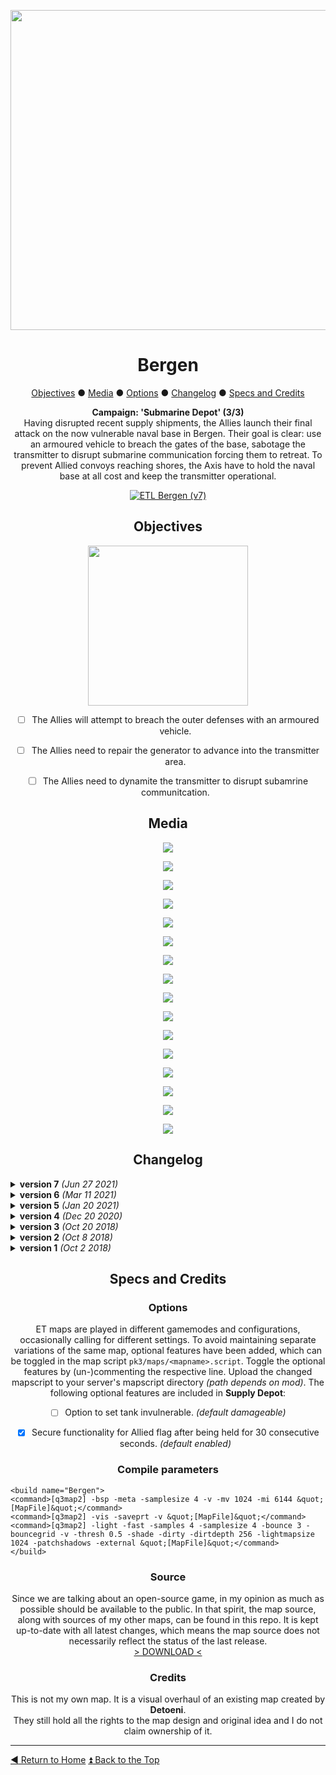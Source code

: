 <!-- HEADER -->
<div align="center">
 
<a href="https://raw.githubusercontent.com/realkemon/home/master/levelshots/bergen/bergen.png"><img src="https://raw.githubusercontent.com/realkemon/home/master/levelshots/bergen/bergen.png" width="512"/></a>

# Bergen
 
<a href="https://github.com/realkemon/home/blob/master/pages/etl_bergen.md#objectives">Objectives</a> ● <a href="https://github.com/realkemon/home/blob/master/pages/etl_bergen.md#media">Media</a> ● <a href="https://github.com/realkemon/home/blob/master/pages/etl_bergen.md#options">Options</a> ● <a href="https://github.com/realkemon/home/blob/master/pages/etl_bergen.md#changelog">Changelog</a> ● <a href="https://github.com/realkemon/home/blob/master/pages/etl_bergen.md#specs_and_credits">Specs and Credits</a>
<!-- STORY -->
**Campaign: 'Submarine Depot' (3/3)**
<br>
Having disrupted recent supply shipments, the Allies launch their final attack on the now vulnerable naval base in Bergen. Their goal is clear: use an armoured vehicle to breach the gates of the base, sabotage the transmitter to disrupt submarine communication forcing them to retreat. To prevent Allied convoys reaching shores, the Axis have to hold the naval base at all cost and keep the transmitter operational.
<br>
 
<a href="https://www.moddb.com/mods/etlegacy/addons/etl-bergen-v7" title="Download ETL Bergen (v7) - Mod DB" target="_blank"><img src="https://button.moddb.com/download/medium/216197.png" alt="ETL Bergen (v7)" /></a>
 
## Objectives
 
<a href="https://raw.githubusercontent.com/realkemon/home/master/levelshots/bergen/bergen_cc.png"><img src="https://raw.githubusercontent.com/realkemon/home/master/levelshots/bergen/bergen_cc.png" width="256"/></a>
 
* [ ] The Allies will attempt to breach the outer defenses with an armoured vehicle.
* [ ] The Allies need to repair the generator to advance into the transmitter area.
* [ ] The Allies need to dynamite the transmitter to disrupt subamrine communitcation.



## Media
<a href="https://raw.githubusercontent.com/realkemon/home/master/levelshots/bergen/bergen1.jpg"><img src="https://raw.githubusercontent.com/realkemon/home/master/levelshots/bergen/bergen1.jpg"></a>

<a href="https://raw.githubusercontent.com/realkemon/home/master/levelshots/bergen/bergen2.jpg"><img src="https://raw.githubusercontent.com/realkemon/home/master/levelshots/bergen/bergen2.jpg"></a>

<a href="https://raw.githubusercontent.com/realkemon/home/master/levelshots/bergen/bergen3.jpg"><img src="https://raw.githubusercontent.com/realkemon/home/master/levelshots/bergen/bergen3.jpg"></a>

<a href="https://raw.githubusercontent.com/realkemon/home/master/levelshots/bergen/bergen4.jpg"><img src="https://raw.githubusercontent.com/realkemon/home/master/levelshots/bergen/bergen4.jpg"></a>

<a href="https://raw.githubusercontent.com/realkemon/home/master/levelshots/bergen/bergen5.jpg"><img src="https://raw.githubusercontent.com/realkemon/home/master/levelshots/bergen/bergen5.jpg"></a>

<a href="https://raw.githubusercontent.com/realkemon/home/master/levelshots/bergen/bergen6.jpg"><img src="https://raw.githubusercontent.com/realkemon/home/master/levelshots/bergen/bergen6.jpg"></a>

<a href="https://raw.githubusercontent.com/realkemon/home/master/levelshots/bergen/bergen7.jpg"><img src="https://raw.githubusercontent.com/realkemon/home/master/levelshots/bergen/bergen7.jpg"></a>

<a href="https://raw.githubusercontent.com/realkemon/home/master/levelshots/bergen/bergen8.jpg"><img src="https://raw.githubusercontent.com/realkemon/home/master/levelshots/bergen/bergen8.jpg"></a>

<a href="https://raw.githubusercontent.com/realkemon/home/master/levelshots/bergen/bergen9.jpg"><img src="https://raw.githubusercontent.com/realkemon/home/master/levelshots/bergen/bergen9.jpg"></a>

<a href="https://raw.githubusercontent.com/realkemon/home/master/levelshots/bergen/bergen10.jpg"><img src="https://raw.githubusercontent.com/realkemon/home/master/levelshots/bergen/bergen10.jpg"></a>

<a href="https://raw.githubusercontent.com/realkemon/home/master/levelshots/bergen/bergen11.jpg"><img src="https://raw.githubusercontent.com/realkemon/home/master/levelshots/bergen/bergen11.jpg"></a>

<a href="https://raw.githubusercontent.com/realkemon/home/master/levelshots/bergen/bergen12.jpg"><img src="https://raw.githubusercontent.com/realkemon/home/master/levelshots/bergen/bergen12.jpg"></a>

<a href="https://raw.githubusercontent.com/realkemon/home/master/levelshots/bergen/bergen13.jpg"><img src="https://raw.githubusercontent.com/realkemon/home/master/levelshots/bergen/bergen13.jpg"></a>

<a href="https://raw.githubusercontent.com/realkemon/home/master/levelshots/bergen/bergen14.jpg"><img src="https://raw.githubusercontent.com/realkemon/home/master/levelshots/bergen/bergen14.jpg"></a>

<a href="https://raw.githubusercontent.com/realkemon/home/master/levelshots/bergen/bergen15.jpg"><img src="https://raw.githubusercontent.com/realkemon/home/master/levelshots/bergen/bergen15.jpg"></a>

<a href="https://raw.githubusercontent.com/realkemon/home/master/levelshots/bergen/bergen16.jpg"><img src="https://raw.githubusercontent.com/realkemon/home/master/levelshots/bergen/bergen16.jpg"></a>

## Changelog

</div>

<details>
 <summary><b>version 7</b> <i>(Jun 27 2021)</i></summary>
 
* [x] Fixed command map icons appearing outside of compass. *(Thank you spyhawk for reporting)*
* [x] Fixed sounds active at map start in second round after `/map_restart`.
* [x] Added unique `id`s for spawn slots to prepare [this](https://github.com/etlegacy/etlegacy/issues/1641) feature.
* [x] Fixed glass shader on trucks.
* [x] Adjusted projection axis and scaling of terrain textures.
</details>

<details>
 <summary><b>version 6</b> <i>(Mar 11 2021)</i></summary>
 
* [x] Fixed spawnslot getting stuck in forward flag spawn. *(Thank you ETc.Jay for reporting)*
* [x] Adjusted clipping at side entrance to prevent players camping above the door.
* [x] Reworked system to secure flag to be less complex and more easily understandable. Allies now only need to hold the flag for 30s.
</details>

<details>
 <summary><b>version 5</b> <i>(Jan 20 2021)</i></summary>
 
* [x] Renamed targetname `south_door_closed0` to `south_door_closed` to fix game crash. *(Thank you Kate for reporting)*
* [x] Fixed sounds and remapshaders active at map start in second round after `/map_restart`. *(Thank you WuTangH for reporting issue on 'Supply Depot, by ginc')*
* [x] Provided option to toggle tank invulnerable through mapscript (vulnerable by default). *(Thank you Ensiform for explanation)*
* [x] Increased amount of spawn slots from 16vs16 to 32vs32.
* [x] Fixed surfaceparm grasssteps to add missing sounds when walking on grass. *(Thank you WuTangH for reporting)*
* [x] Removed deprecated alarm sounds.
</details>

<details>
 <summary><b>version 4</b> <i>(Dec 20 2020)</i></summary>
 
* [x] Simplified geometry for cleaner player collision
* [x] Replaced colour coded wires with colour coded bunker trim and command map for more subtle implementation
* [x] Replaced side entrance terrain with artificial pier to prevent walljumping
* [x] Reverted V1 Rocket back to airplane
* [x] Improved lighting and terrain
* [x] Added skylights to generator room and Axis spawn to simplify spectator/shoutcaster movement
* [x] Improved VIS blocking and performance
</details>

<details>
 <summary><b>version 3</b> <i>(Oct 20 2018)</i></summary>
 
* [x] Fixed caulk in terrain at forward bunker and northern courtyard. *(Thank you ryven for reporting)*
* [x] Fixed side entrance being unplantable when footbridge was constructed. *(Thank you Harlekin for reporting)*
* [x] Fixed missing footbridge related VO sound for Axis
* [x] Fixed bug where sound wouldn’t play when main entrance got destroyed
* [x] Fixed 3 terrain spots where it was possible for the player to either get stuck or be obstructed in their way. *(Thank you Harlekin for reporting)*
* [x] Added cabinet marker in the command map. *(Thank you IR4T4 and Ensiform for reporting)*
* [x] Added lights in forward bunker. *(Thank you Ensiform for reporting)*
* [x] Added audible feedback to generator door levers when generator is destroyed.
* [x] Added base alarm sounding whenever the transmitter area gets breached. This replaces the simple text announcement. *(Thank you ryven and WuTangH for debugging)*
* [x] Added ambient sounds (capturable flag, crickets in nature and birds in trees). *(Thank you IR4T4 for reporting)*
* [x] Adjusted trigger_hurt of v1 rocket to cover entire explosion area. *(Thank you Harlekin for reporting)*
* [x] Adjusted terrain at side entrance to prevent the easiest TJs. *(Thank you Aciz and ryven for extensive feedback)*
* [x] Adjusted MG murderhole at side entrance to reduce shooting against the insides. Also adjusted its varc. *(Thank you ryven for reporting)*
* [x] Adjusted tree at side path to no longer be partially inside the cliff. *(Thank you Harlekin for reporting)*
* [x] Replaced generator command map icon with standard icons to clarify mission objective. *(Thank you Harlekin for reporting)*
* [x] Replaced tree between forward bunker and allied mg blocking line of sight. *(Thank you Mateos for reporting)*
* [x] Removed little tree at side path blocking movement and visibility. *(Thank you Harlekin for reporting)*
* [x] Reduced brushcount of terrain significantly and added hills between forward bunker and rear base to increase VIS blocking and performance. *(Thank you Aciz and ryven for reporting)*
</details>

<details>
 <summary><b>version 2</b> <i>(Oct 8 2018)</i></summary>
 
* [x] Various clipping issues have been fixed, where players could get stuck. *(Thank you Aciz and WuTangH for reporting)*
* [x] Various TJ possibilities have been removed, to prevent not intended, easy access to map objectives. *(Thank you Aciz for reporting)*
  * As a result, the river at the Side Entrance had to be widened as the only real solution.
* [x] Lighting has been improved at various locations. *(Thank you Aciz for reporting)*
* [x] A missing shader issue at the transmitter controls has been fixed. *(Thank you [UJE]Niek for reporting)*
* [x] Side Entrance entity setup has been revised. *(Thank you ryven for debugging)*
* [x] Bot waypoints are now available at the omnibot repo. *(Thank you Mateos for creating bot support)*
* [x] Terrain shader issue inside the bunker corridors, which lead to dirt splashes when shooting the ground, has been resolved. *(Thank you [UJE]Niek for reporting)*
* [x] Terrain brushwork has been adjusted to remove a caulk leak at the main entrance. *(Thank you ryven for reporting)*
* [x] Ambient sounds have been added for 2 fireplaces and 1 generator. *(Thank you IR4T4 for reporting)*
* [x] Moved a hovering lamp at the transmitter controls bunker. *(Thank you Aciz for reporting)*

</details>

<details>
 <summary><b>version 1</b> <i>(Oct 2 2018)</i></summary>
 
* [x] VO announcements have been adapted by Radar.
  * As long as both Main and Side Entrance are active VO is: “defend/destroy entrances”
  * As soon as one has been breached VO is: “defend/destroy the side OR main entrance”
* [x] VO announcements for the Footbridge have been added.
* [x] Alarm now sounds in the entire base when either the Side- or Main Entrance have been breached instead of separated alarms.
* [x] The snapping of the tank at certain view-angles has been fixed
* [x] If the Allies hold both the Forward Bunker flag and the CP, the flag is “temporarily secured” until the CP is lost again.
* [x] The Forward Door (before, Transmitter Door 3) is now linked to the generator.
* [x] Spectator limbo cam has been fixed (was inside of terrain).
* [x] Construction materials have been made in the style of original maps.
* [x] Teleport and secret room have been removed.
* [x] Axis rear spawn has been restructured to allow for faster exit.
* [x] Plane shooting down the tank has been replaced with a V1 Rocket to create narrative link to V1_Rocket map by FireFly, which is on the list to be overhauled as well.
* [x] Entity count has been reduced from 568 to 498.
* [x] Structural mesh and VIS blocking have been improved by adjusting vertical differences of the floors.
* [x] Visual changes have been made.
</details>

<div align="center">

## Specs and Credits

### Options
 
ET maps are played in different gamemodes and configurations, occasionally calling for different settings. To avoid maintaining separate variations of the same map, optional features have been added, which can be toggled in the map script `pk3/maps/<mapname>.script`. Toggle the optional features by (un-)commenting the respective line. Upload the changed mapscript to your server's mapscript directory *(path depends on mod)*. The following optional features are included in **Supply Depot**:
* [ ] Option to set tank invulnerable. *(default damageable)*
* [x] Secure functionality for Allied flag after being held for 30 consecutive seconds. *(default enabled)*
 
 
### Compile parameters

</div>

```
<build name="Bergen">
<command>[q3map2] -bsp -meta -samplesize 4 -v -mv 1024 -mi 6144 &quot;[MapFile]&quot;</command>
<command>[q3map2] -vis -saveprt -v &quot;[MapFile]&quot;</command>
<command>[q3map2] -light -fast -samples 4 -samplesize 4 -bounce 3 -bouncegrid -v -thresh 0.5 -shade -dirty -dirtdepth 256 -lightmapsize 1024 -patchshadows -external &quot;[MapFile]&quot;</command>
</build>
```

<div align="center">
 
### Source
Since we are talking about an open-source game, in my opinion as much as possible should be available to the public. In that spirit, the map source, along with sources of my other maps, can be found in this repo. It is kept up-to-date with all latest changes, which means the map source does not necessarily reflect the status of the last release.
<br>
<a href="https://github.com/realkemon/home/tree/master/maps">> DOWNLOAD <</a>
 
### Credits
This is not my own map. It is a visual overhaul of an existing map created by **Detoeni**.
<br>
They still hold all the rights to the map design and original idea and I do not claim ownership of it.

</div>

----
[:arrow_backward: Return to Home](https://github.com/realkemon/home/blob/master/README.md#-cedric-aka-kemon) [:arrow_double_up: Back to the Top](https://github.com/realkemon/home/blob/master/etl_bergen.md#)
